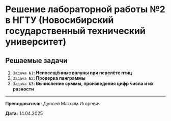 # Решение лабораторной работы №2 в НГТУ (Новосибирский государственный технический университет)

## Решаемые задачи

1. `Задача №1`**: Непосещённые валуны при перелёте птиц**
2. `Задача №2`**: Проверка панграммы**
3. `Задача №3`**: Вычисление суммы, произведения цифр числа и их разности**

---

**Преподаватель:** Дуплей Максим Игоревич

**Дата:** 14.04.2025
